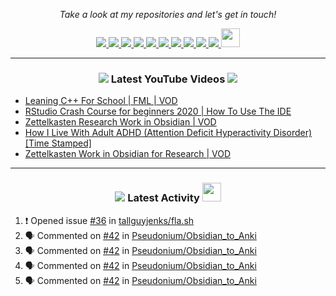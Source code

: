 <!-- Social Section -->
<p align="center">
  <i>Take a look at my repositories and let's get in touch!</i>

<p align="center">
  <a href= "https://github.com/tallguyjenks/">
    <img src="https://img.icons8.com/material-outlined/30/000000/source-code.png"/>
  </a>
  <a href= "https://www.linkedin.com/in/bryanjenks/">
    <img src="https://img.icons8.com/material-outlined/30/000000/linkedin.png"/>
  </a>
  <a href= "https://twitter.com/tallguyjenks">
    <img src="https://img.icons8.com/material-outlined/30/000000/twitter.png"/>
  </a>
  <a href= "https://www.bryanjenks.xyz">
    <img src="https://img.icons8.com/material-outlined/30/000000/geography.png"/>
  </a>
  <a href="https://www.buymeacoffee.com/tallguyjenks">
    <img src="https://img.icons8.com/material-outlined/30/000000/cafe.png"/>
  </a>
  <a href="https://www.youtube.com/c/BryanJenksTech">
    <img src="https://img.icons8.com/material-outlined/30/000000/youtube-play.png"/>
  </a>
  <a href="https://orcid.org/0000-0002-9604-3069">
    <img src="https://img.icons8.com/material-outlined/30/000000/camera-addon-identification.png"/>
  </a>
  <a href="https://github.com/tallguyjenks/CV/blob/master/CV.pdf">
    <img src="https://img.icons8.com/material-outlined/30/000000/parse-from-clipboard.png"/>
  </a>
  <a href="mailto:bryanjenks@protonmail.com">
    <img src="https://img.icons8.com/ios-glyphs/30/000000/physics.png"/>
  </a>
  <a href="https://medium.com/@tallguyjenks">
    <img src="https://img.icons8.com/ios-filled/30/000000/medium-new.png"/>
  </a>
  <a href="https://stackoverflow.com/users/12339658/tallguyjenks">
    <img src="https://cdn.jsdelivr.net/npm/simple-icons@3.0.1/icons/stackoverflow.svg" height="30px" width="30px" />
  </a>
  
</p>

---
  
<h3 align="center"><a href="https://www.youtube.com/c/BryanJenksTech"><img src="https://img.icons8.com/material-outlined/30/000000/youtube-play.png"/></a> Latest YouTube Videos <a href="https://www.youtube.com/c/BryanJenksTech"><img src="https://img.icons8.com/material-outlined/30/000000/youtube-play.png"/></a></h3>

<!-- YOUTUBE:START -->
- [Leaning C++ For School | FML | VOD](https://www.youtube.com/watch?v=ABLxBXeYy3s)
- [RStudio Crash Course for beginners 2020 | How To Use The IDE](https://www.youtube.com/watch?v=PXiY8muVUec)
- [Zettelkasten Research Work in Obsidian | VOD](https://www.youtube.com/watch?v=9hQ8ZdOOljg)
- [How I Live With Adult ADHD (Attention Deficit Hyperactivity Disorder) [Time Stamped]](https://www.youtube.com/watch?v=5uI3xymx4do)
- [Zettelkasten Work in Obsidian for Research | VOD](https://www.youtube.com/watch?v=rNMMwaKgz18)
<!-- YOUTUBE:END -->

---

<h3 align="center"><a href= "https://github.com/tallguyjenks/"><img src="https://img.icons8.com/material-outlined/30/000000/cafe.png"/></a> Latest Activity <a href= "https://github.com/tallguyjenks/"><img src="https://cdn.jsdelivr.net/npm/simple-icons@3.0.1/icons/stackoverflow.svg" height="30px" width="30px" /></a></h3>

<!--START_SECTION:activity-->
1. ❗️ Opened issue [#36](https://github.com/tallguyjenks/fla.sh/issues/36) in [tallguyjenks/fla.sh](https://github.com/tallguyjenks/fla.sh)
2. 🗣 Commented on [#42](https://github.com/Pseudonium/Obsidian_to_Anki/issues/42) in [Pseudonium/Obsidian_to_Anki](https://github.com/Pseudonium/Obsidian_to_Anki)
3. 🗣 Commented on [#42](https://github.com/Pseudonium/Obsidian_to_Anki/issues/42) in [Pseudonium/Obsidian_to_Anki](https://github.com/Pseudonium/Obsidian_to_Anki)
4. 🗣 Commented on [#42](https://github.com/Pseudonium/Obsidian_to_Anki/issues/42) in [Pseudonium/Obsidian_to_Anki](https://github.com/Pseudonium/Obsidian_to_Anki)
5. 🗣 Commented on [#42](https://github.com/Pseudonium/Obsidian_to_Anki/issues/42) in [Pseudonium/Obsidian_to_Anki](https://github.com/Pseudonium/Obsidian_to_Anki)
<!--END_SECTION:activity-->
